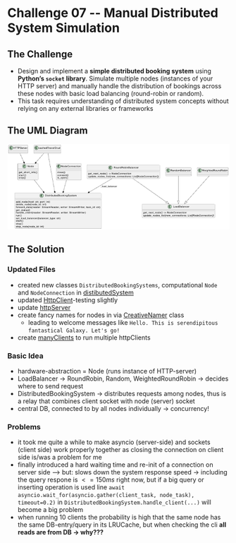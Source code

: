 # Challenge 07 -- Manual Distributed System Simulation

## The Challenge

- Design and implement a **simple distributed booking system** using **Python’s `socket` library**. Simulate multiple nodes (instances of your HTTP server) and manually handle the distribution of bookings across these nodes with basic load balancing (round-robin or random).
- This task requires understanding of distributed system concepts without relying on any external libraries or frameworks

## The UML Diagram

![](./images/07-distributedSystem.png)

## The Solution

### Updated Files

- created new classes `DistributedBookingSystems`, computational `Node` and `NodeConnection` in [distibutedSystem](../app/controller/distibutedSystem.py)
- updated [HttpClient](../app/controller/httpClient.py)-testing slightly 
- update [httpServer](../app/controller/httpServer.py)
- create fancy names for nodes in via [CreativeNamer](../app/controller/names.py) class
    - leading to welcome messages like `Hello. This is serendipitous fantastical Galaxy. Let's go!`
- create [manyClients](../app/controller/manyClients.py) to run multiple httpClients

### Basic Idea

- hardware-abstraction = Node (runs instance of HTTP-server)
- LoadBalancer -> RoundRobin, Random, WeightedRoundRobin -> decides where to send request
- DistributedBookingSystem -> distributes requests among nodes, thus is a relay that combines client socket with node (server) socket
- central DB, connected to by all nodes individually -> concurrency!

### Problems

- it took me quite a while to make asyncio (server-side) and sockets (client side) work properly together as closing the connection on client side is/was a problem for me
- finally introduced a hard waiting time and re-init of a connection on server side --> but: slows down the system response speed -> including the query respone is $<=150ms$ right now, but if a big query or inserting operation is used line `await asyncio.wait_for(asyncio.gather(client_task, node_task), timeout=0.2)` in `DistributedBookingSystem.handle_client(...)` will become a big problem
- when running 10 clients the probability is high that the same node has the same DB-entry/query in its LRUCache, but when checking the cli **all reads are from DB -> why???**
